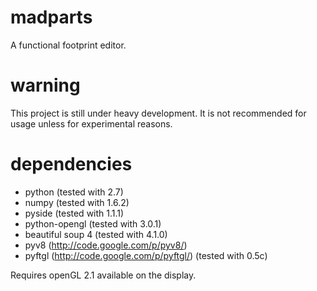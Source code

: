 madparts
========

A functional footprint editor.

warning
=======

This project is still under heavy development.
It is not recommended for usage unless for experimental reasons.

dependencies
============

* python (tested with 2.7)
* numpy (tested with 1.6.2)
* pyside (tested with 1.1.1)
* python-opengl (tested with 3.0.1)
* beautiful soup 4 (tested with 4.1.0)
* pyv8 (http://code.google.com/p/pyv8/)
* pyftgl (http://code.google.com/p/pyftgl/) (tested with 0.5c)

Requires openGL 2.1 available on the display.

